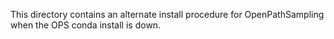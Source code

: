 This directory contains an alternate install procedure for OpenPathSampling
when the OPS conda install is down.
